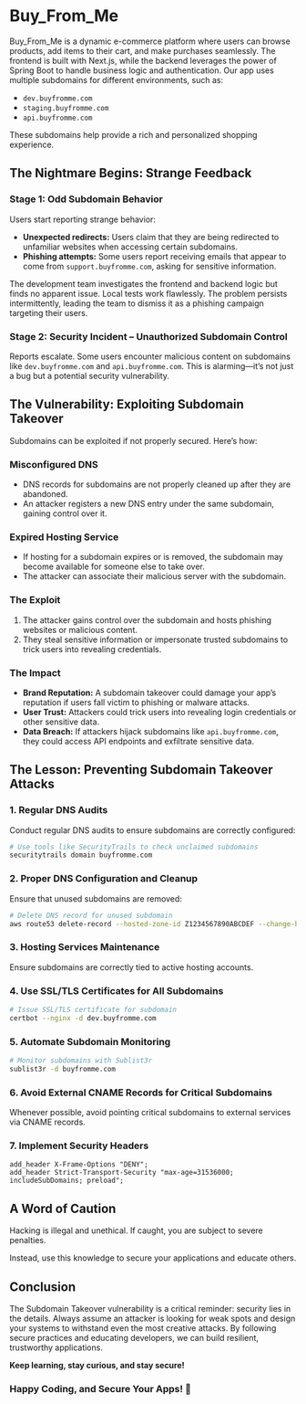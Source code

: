 # Buy_From_Me

Buy_From_Me is a dynamic e-commerce platform where users can browse products, add items to their cart, and make purchases seamlessly. The frontend is built with Next.js, while the backend leverages the power of Spring Boot to handle business logic and authentication. Our app uses multiple subdomains for different environments, such as:

- `dev.buyfromme.com`
- `staging.buyfromme.com`
- `api.buyfromme.com`

These subdomains help provide a rich and personalized shopping experience.

## The Nightmare Begins: Strange Feedback

### Stage 1: Odd Subdomain Behavior
Users start reporting strange behavior:

- **Unexpected redirects:** Users claim that they are being redirected to unfamiliar websites when accessing certain subdomains.
- **Phishing attempts:** Some users report receiving emails that appear to come from `support.buyfromme.com`, asking for sensitive information.

The development team investigates the frontend and backend logic but finds no apparent issue. Local tests work flawlessly. The problem persists intermittently, leading the team to dismiss it as a phishing campaign targeting their users.

### Stage 2: Security Incident – Unauthorized Subdomain Control
Reports escalate. Some users encounter malicious content on subdomains like `dev.buyfromme.com` and `api.buyfromme.com`. This is alarming—it’s not just a bug but a potential security vulnerability.

## The Vulnerability: Exploiting Subdomain Takeover
Subdomains can be exploited if not properly secured. Here’s how:

### **Misconfigured DNS**
- DNS records for subdomains are not properly cleaned up after they are abandoned.
- An attacker registers a new DNS entry under the same subdomain, gaining control over it.

### **Expired Hosting Service**
- If hosting for a subdomain expires or is removed, the subdomain may become available for someone else to take over.
- The attacker can associate their malicious server with the subdomain.

### **The Exploit**
1. The attacker gains control over the subdomain and hosts phishing websites or malicious content.
2. They steal sensitive information or impersonate trusted subdomains to trick users into revealing credentials.

### **The Impact**
- **Brand Reputation:** A subdomain takeover could damage your app’s reputation if users fall victim to phishing or malware attacks.
- **User Trust:** Attackers could trick users into revealing login credentials or other sensitive data.
- **Data Breach:** If attackers hijack subdomains like `api.buyfromme.com`, they could access API endpoints and exfiltrate sensitive data.

## **The Lesson: Preventing Subdomain Takeover Attacks**

### **1. Regular DNS Audits**
Conduct regular DNS audits to ensure subdomains are correctly configured:
```bash
# Use tools like SecurityTrails to check unclaimed subdomains
securitytrails domain buyfromme.com
```

### **2. Proper DNS Configuration and Cleanup**
Ensure that unused subdomains are removed:
```bash
# Delete DNS record for unused subdomain
aws route53 delete-record --hosted-zone-id Z1234567890ABCDEF --change-batch file://delete-record.json
```

### **3. Hosting Services Maintenance**
Ensure subdomains are correctly tied to active hosting accounts.

### **4. Use SSL/TLS Certificates for All Subdomains**
```bash
# Issue SSL/TLS certificate for subdomain
certbot --nginx -d dev.buyfromme.com
```

### **5. Automate Subdomain Monitoring**
```bash
# Monitor subdomains with Sublist3r
sublist3r -d buyfromme.com
```

### **6. Avoid External CNAME Records for Critical Subdomains**
Whenever possible, avoid pointing critical subdomains to external services via CNAME records.

### **7. Implement Security Headers**
```nginx
add_header X-Frame-Options "DENY";
add_header Strict-Transport-Security "max-age=31536000; includeSubDomains; preload";
```

## **A Word of Caution**
Hacking is illegal and unethical. If caught, you are subject to severe penalties.

Instead, use this knowledge to secure your applications and educate others.

## **Conclusion**
The Subdomain Takeover vulnerability is a critical reminder: security lies in the details. Always assume an attacker is looking for weak spots and design your systems to withstand even the most creative attacks. By following secure practices and educating developers, we can build resilient, trustworthy applications.

**Keep learning, stay curious, and stay secure!**

### Happy Coding, and Secure Your Apps! 🚀

